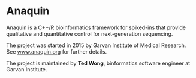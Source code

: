 Anaquin
=======

Anaquin is a C++/R bioinformatics framework for spiked-ins that provide qualitative and quantitative control for next-generation sequencing. 

The project was started in 2015 by Garvan Institute of Medical Research. See <a href='http://www.anaquin.org'>www.anaquin.org</a> for further details.

The project is maintained by <b>Ted Wong</b>, binformatics software engineer at Garvan Institute.
